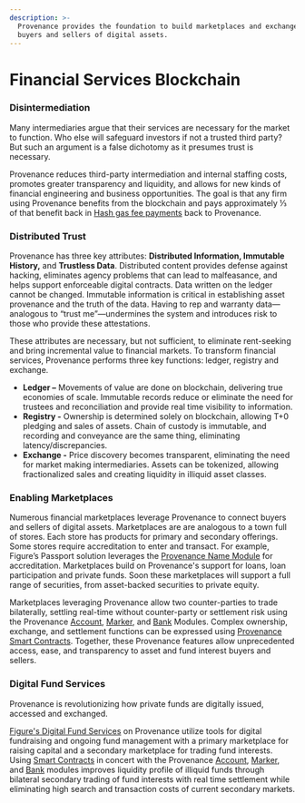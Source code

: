 ```yaml
---
description: >-
  Provenance provides the foundation to build marketplaces and exchanges for
  buyers and sellers of digital assets.
---
```


# Financial Services Blockchain

### Disintermediation

Many intermediaries argue that their services are necessary for the market to function. Who else will safeguard investors if not a trusted third party?  But such an argument is a false dichotomy as it presumes trust is necessary.

Provenance reduces third-party intermediation and internal staffing costs, promotes greater transparency and liquidity, and allows for new kinds of financial engineering and business opportunities. The goal is that any firm using Provenance benefits from the blockchain and pays approximately ⅓ of that benefit back in [Hash gas fee payments](../../contributing/adr/300-core-concepts/301-hash.md) back to Provenance.

### Distributed Trust

Provenance has three key attributes: **Distributed Information, Immutable History,** and **Trustless Data**.  Distributed content provides defense against hacking, eliminates agency problems that can lead to malfeasance, and helps support enforceable digital contracts. Data written on the ledger cannot be changed. Immutable information is critical in establishing asset provenance and the truth of the data. Having to rep and warranty data—analogous to “trust me”—undermines the system and introduces risk to those who provide these attestations.

These attributes are necessary, but not sufficient, to eliminate rent-seeking and bring incremental value to financial markets. To transform financial services, Provenance performs three key functions: ledger, registry and exchange.

* **Ledger –** Movements of value are done on blockchain, delivering true economies of scale.  Immutable records reduce or eliminate the need for trustees and reconciliation and provide real time visibility to information.
* **Registry -** Ownership is determined solely on blockchain, allowing T+0 pledging and sales of assets. Chain of custody is immutable, and recording and conveyance are the same thing, eliminating latency/discrepancies.
* **Exchange -** Price discovery becomes transparent, eliminating the need for market making intermediaries. Assets can be tokenized, allowing fractionalized sales and creating liquidity in illiquid asset classes.

### Enabling Marketplaces

Numerous financial marketplaces leverage Provenance to connect buyers and sellers of digital assets.  Marketplaces are are analogous to a town full of stores. Each store has products for primary and secondary offerings. Some stores require accreditation to enter and transact. For example, Figure’s Passport solution leverages the [Provenance Name Module](../../modules/name-module.md) for accreditation. Marketplaces build on Provenance's support for loans, loan participation and private funds. Soon these marketplaces will support a full range of securities, from asset-backed securities to private equity.

Marketplaces leveraging Provenance allow two counter-parties to trade bilaterally, settling real-time without counter-party or settlement risk using the Provenance [Account](../../modules/inherited-modules.md), [Marker](../../modules/marker-module.md), and [Bank](../../modules/inherited-modules.md) Modules. Complex ownership, exchange, and settlement functions can be expressed using [Provenance Smart Contracts](../../modules/provwasm-smart-contracts.md).  Together, these Provenance features allow unprecedented access, ease, and transparency to asset and fund interest buyers and sellers.  

### Digital Fund Services

Provenance is revolutionizing how private funds are digitally issued, accessed and exchanged.

[Figure's Digital Fund Services](https://provenance.io/#digital-fund-services) on Provenance utilize tools for digital fundraising and ongoing fund management with a primary marketplace for raising capital and a secondary marketplace for trading fund interests.  Using [Smart Contracts](../../modules/provwasm-smart-contracts.md) in concert with the Provenance [Account](../../modules/inherited-modules.md), [Marker](../../modules/marker-module.md), and [Bank](../../modules/inherited-modules.md) modules improves liquidity profile of illiquid funds through bilateral secondary trading of fund interests with real time settlement while eliminating high search and transaction costs of current secondary markets.


